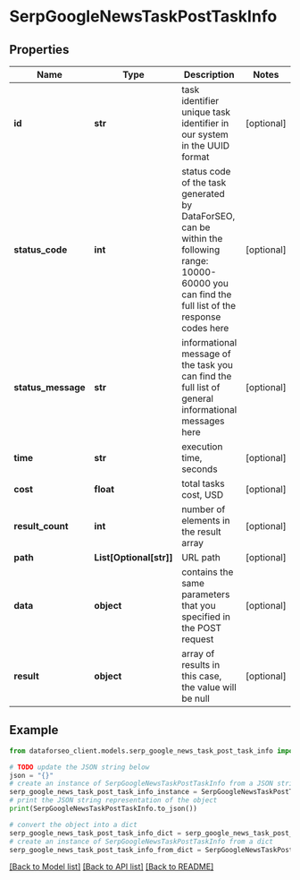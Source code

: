 # SerpGoogleNewsTaskPostTaskInfo


## Properties

Name | Type | Description | Notes
------------ | ------------- | ------------- | -------------
**id** | **str** | task identifier unique task identifier in our system in the UUID format | [optional] 
**status_code** | **int** | status code of the task generated by DataForSEO, can be within the following range: 10000-60000 you can find the full list of the response codes here | [optional] 
**status_message** | **str** | informational message of the task you can find the full list of general informational messages here | [optional] 
**time** | **str** | execution time, seconds | [optional] 
**cost** | **float** | total tasks cost, USD | [optional] 
**result_count** | **int** | number of elements in the result array | [optional] 
**path** | **List[Optional[str]]** | URL path | [optional] 
**data** | **object** | contains the same parameters that you specified in the POST request | [optional] 
**result** | **object** | array of results in this case, the value will be null | [optional] 

## Example

```python
from dataforseo_client.models.serp_google_news_task_post_task_info import SerpGoogleNewsTaskPostTaskInfo

# TODO update the JSON string below
json = "{}"
# create an instance of SerpGoogleNewsTaskPostTaskInfo from a JSON string
serp_google_news_task_post_task_info_instance = SerpGoogleNewsTaskPostTaskInfo.from_json(json)
# print the JSON string representation of the object
print(SerpGoogleNewsTaskPostTaskInfo.to_json())

# convert the object into a dict
serp_google_news_task_post_task_info_dict = serp_google_news_task_post_task_info_instance.to_dict()
# create an instance of SerpGoogleNewsTaskPostTaskInfo from a dict
serp_google_news_task_post_task_info_from_dict = SerpGoogleNewsTaskPostTaskInfo.from_dict(serp_google_news_task_post_task_info_dict)
```
[[Back to Model list]](../README.md#documentation-for-models) [[Back to API list]](../README.md#documentation-for-api-endpoints) [[Back to README]](../README.md)


